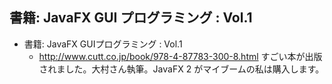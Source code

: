 ## 書籍: JavaFX GUI プログラミング : Vol.1


* 書籍: JavaFX GUIプログラミング : Vol.1
  * http://www.cutt.co.jp/book/978-4-87783-300-8.html
すごい本が出版されました。大村さん執筆。JavaFX 2 がマイブームの私は購入します。
